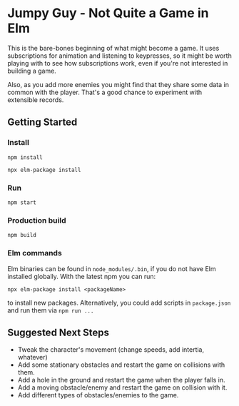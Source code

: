 # Jumpy Guy - Not Quite a Game in Elm

This is the bare-bones beginning of what might become a game. It uses
subscriptions for animation and listening to keypresses, so it might be worth
playing with to see how subscriptions work, even if you're not interested in
building a game.

Also, as you add more enemies you might find that they share some data in common
with the player. That's a good chance to experiment with extensible records.

## Getting Started

### Install

`npm install`

`npx elm-package install`

### Run

`npm start`

### Production build

`npm build`

### Elm commands

Elm binaries can be found in `node_modules/.bin`, if you do not have Elm
installed globally. With the latest npm you can run:

`npx elm-package install <packageName>`

to install new packages. Alternatively, you could add scripts in `package.json`
and run them via `npm run ...`

## Suggested Next Steps

* Tweak the character's movement (change speeds, add intertia, whatever)
* Add some stationary obstacles and restart the game on collisions with them.
* Add a hole in the ground and restart the game when the player falls in.
* Add a moving obstacle/enemy and restart the game on collision with it.
* Add different types of obstacles/enemies to the game.
